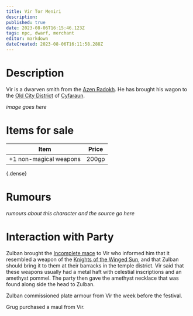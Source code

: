 ```yaml
---
title: Vir Tor Meniri
description: 
published: true
date: 2023-08-06T16:15:46.123Z
tags: npc, dwarf, merchant
editor: markdown
dateCreated: 2023-08-06T16:11:58.288Z
---
```


# Description
Vir is a dwarven smith from the [Azen Radokh](/locations/dwarven_strongholds). He has brought his wagon to the [Old City District](/locations/cyfaraun/old_town_district) of [Cyfaraun](/locations/cyfaraun).

*image goes here*

# Items for sale
| Item | Price |
|---|---|
| +1 non-magical weapons | 200gp |
{.dense}

# Rumours
*rumours about this character and the source go here*

# Interaction with Party
Zulban brought the [Incomplete mace](/items/incomplete_mace#consultation-with-vir) to Vir who informed him that it resembled a weapon of the [Knights of the Winged Sun](/factions/knights_of_the_winged_sun), and that Zulban should bring it to them at their barracks in the temple district. Vir said that these weapons usually had a metal haft with celestial inscriptions and an amethyst pommel. The party then gave the amethyst necklace that was found along side the head to Zulban. 

Zulban commissioned plate armour from Vir the week before the festival.

Grug purchased a maul from Vir.